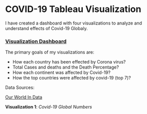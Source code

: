 # COVID-19 Tableau Visualization

I have created a dashboard with four visualizations to analyze and understand effects of Covid-19 Globaly.

### [Visualization Dashboard](https://public.tableau.com/shared/?:display_count=n&:origin=viz_share_link)


The primary goals of my visualizations are:

- How each country has been effected by Corona virus? 
- Total Cases and deaths and the Death Percentage?
- How each continent was affected by Covid-19?
- How the top countries were affected by covid-19 (top 7)?

Data Sources:

[Our World In Data](https://ourworldindata.org/coronavirus-data)


**Visualization 1**: *Covid-19 Global Numbers*
